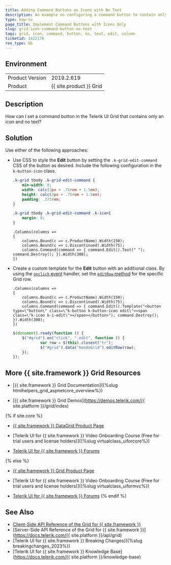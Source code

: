 ```yaml
---
title: Adding Command Buttons as Icons with No Text
description: An example on configuring a command button to contain only icons with no text in the {{ site.product }} Grid HtmlHelper.
type: how-to
page_title: Implement Command Buttons with Icons Only
slug: grid-icon-command-button-no-text
tags: grid, icon, command, button, no, text, edit, column
ticketid: 1422170
res_type: kb
---
```


## Environment

<table>
	<tbody>
		<tr>
			<td>Product Version</td>
			<td>2019.2.619</td>
		</tr>
		<tr>
			<td>Product</td>
			<td>{{ site.product }} Grid</td>
		</tr>
	</tbody>
</table>


## Description

How can I set a command button in the Telerik UI Grid that contains only an icon and no text?

## Solution

Use either of the following approaches:

* Use CSS to style the **Edit** button by setting the `.k-grid-edit-command` CSS of the button as desired. Include the following configuration in the `k-button-icon` class.

	```CSS
	.k-grid tbody .k-grid-edit-command {
		min-width: 0;
		width: calc(2px + .75rem + 1.5em);
		height: calc(2px + .75rem + 1.5em);
		padding: .375rem;
	}

	.k-grid tbody .k-grid-edit-command .k-icon{
		margin: 0;
	}
	```
	```Razor
	.Columns(columns =>
	{
		columns.Bound(c => c.ProductName).Width(150);
		columns.Bound(c => c.Discontinued).Width(75);
		columns.Command(command => { command.Edit().Text(" "); command.Destroy(); }).Width(300);
	})
	```

* Create a custom template for the **Edit** button with an additional class. By using the [`onclick` event](https://api.jquery.com/on/) handler, set the [`editRow` method](https://docs.telerik.com/kendo-ui/api/javascript/ui/grid/methods/editrow) for the specific Grid row.

	```Razor
	.Columns(columns =>
	{
		columns.Bound(c => c.ProductName).Width(150);
		columns.Bound(c => c.Discontinued).Width(75);
		columns.Command(command => { command.Edit().Template("<button type=\"button\" class=\"k-button k-button-icon edit\"><span class=\"k-icon k-i-edit\"></span></button>"); command.Destroy(); }).Width(300);
	})
	```
	```JavaScript
	$(document).ready(function () {
		$("#grid").on("click", ".edit", function () {
				var row = $(this).closest("tr");
				$("#grid").data("kendoGrid").editRow(row);
		});
	});
	```


## More {{ site.framework }} Grid Resources

* [{{ site.framework }} Grid Documentation]({%slug htmlhelpers_grid_aspnetcore_overview%})

* [{{ site.framework }} Grid Demos](https://demos.telerik.com/{{ site.platform }}/grid/index)

{% if site.core %}
* [{{ site.framework }} DataGrid Product Page](https://www.telerik.com/aspnet-core-ui/grid)

* [Telerik UI for {{ site.framework }} Video Onboarding Course (Free for trial users and license holders)]({%slug virtualclass_uiforcore%})

* [Telerik UI for {{ site.framework }} Forums](https://www.telerik.com/forums/aspnet-core-ui)

{% else %}
* [{{ site.framework }} Grid Product Page](https://www.telerik.com/aspnet-mvc/grid)

* [Telerik UI for {{ site.framework }} Video Onboarding Course (Free for trial users and license holders)]({%slug virtualclass_uiformvc%})

* [Telerik UI for {{ site.framework }} Forums](https://www.telerik.com/forums/aspnet-mvc)
{% endif %}

## See Also

* [Client-Side API Reference of the Grid for {{ site.framework }}](https://docs.telerik.com/kendo-ui/api/javascript/ui/grid)
* [Server-Side API Reference of the Grid for {{ site.framework }}](https://docs.telerik.com/{{ site.platform }}/api/grid)
* [Telerik UI for {{ site.framework }} Breaking Changes]({%slug breakingchanges_2023%})
* [Telerik UI for {{ site.framework }} Knowledge Base](https://docs.telerik.com/{{ site.platform }}/knowledge-base)
